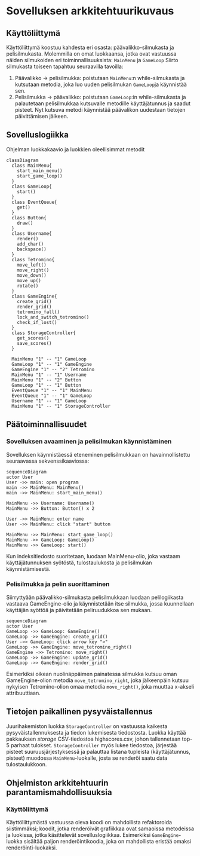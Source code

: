 # Sovelluksen arkkitehtuurikuvaus

## Käyttöliittymä

Käyttöliittymä koostuu kahdesta eri osasta: päävalikko-silmukasta ja pelisilmukasta. Molemmilla on omat luokkaansa, jotka ovat vastuussa näiden silmukoiden eri toiminnallisuuksista: `MainMenu` ja `GameLoop`
Siirto silmukasta toiseen tapahtuu seuraavilla tavoilla:
1. Päävalikko -> pelisilmukka: poistutaan `MainMenu`:n while-silmukasta ja kutsutaan metodia, joka luo uuden pelisilmukan `GameLoop`ja käynnistää sen.
2. Pelisilmukka -> päävalikko: poistutaan `GameLoop`:in while-silmukasta ja palautetaan pelisilmukkaa kutsuvalle metodille käyttäjätunnus ja saadut pisteet. Nyt kutsuva metodi käynnistää päävalikon uudestaan tietojen päivittämisen jälkeen.


## Sovelluslogiikka
Ohjelman luokkakaavio ja luokkien oleellisimmat metodit
```mermaid
classDiagram
  class MainMenu{
    start_main_menu()
    start_game_loop()
  }
  class GameLoop{
    start()
  }
  class EventQueue{
    get()
  }
  class Button{
    draw()
  }
  class Username{
    render()
    add_char()
    backspace()
  }
  class Tetromino{
    move_left()
    move_right()
    move_down()
    move_up()
    rotate()
  }
  class GameEngine{
    create_grid()
    render_grid()
    tetromino_fall()
    lock_and_switch_tetromino()
    check_if_lost()
  }
  class StorageController{
    get_scores()
    save_scores()
  }
  
  MainMenu "1" -- "1" GameLoop
  GameLoop "1" -- "1" GameEngine
  GameEngine "1" -- "2" Tetromino
  MainMenu "1" -- "1" Username
  MainMenu "1" -- "2" Button
  GameLoop "1" -- "1" Button
  EventQueue "1" -- "1" MainMenu
  EventQueue "1" -- "1" GameLoop
  Username "1" -- "1" GameLoop
  MainMenu "1" -- "1" StorageController
  ```
  
  ## Päätoiminnallisuudet
  ### Sovelluksen avaaminen ja pelisilmukan käynnistäminen
  
  Sovelluksen käynnistäessä eteneminen pelisilmukkaan on havainnollistettu seuraavassa sekvenssikaaviossa:
  
  ```mermaid
  sequenceDiagram
  actor User
  User ->> main: open program
  main ->> MainMenu: MainMenu()
  main ->> MainMenu: start_main_menu()
  
  MainMenu ->> Username: Username()
  MainMenu ->> Button: Button() x 2
  
  User ->> MainMenu: enter name
  User ->> MainMenu: click "start" button
  
  MainMenu ->> MainMenu: start_game_loop()
  MainMenu ->> GameLoop: GameLoop()
  MainMenu ->> GameLoop: start()
  ```
  
  Kun indeksitiedosto suoritetaan, luodaan MainMenu-olio, joka vastaam käyttäjätunnuksen syötöstä, tulostaulukosta ja pelisilmukan käynnistämisestä.
  
  ### Pelisilmukka ja pelin suorittaminen
  
  Siirryttyään päävalikko-silmukasta pelisilmukkaan luodaan pelilogiikasta vastaava GameEngine-olio ja käynnistetään itse silmukka, jossa kuunnellaan käyttäjän syöttöä ja päivitetään peliruudukkoa sen mukaan.
  
  ```mermaid
  sequenceDiagram
  actor User
  GameLoop ->> GameLoop: GameEngine()
  GameLoop ->> GameEngine: create_grid()
  User ->> GameLoop: click arrow key ">"
  GameLoop ->> GameEngine: move_tetromino_right()
  GameEngine ->> Tetromino: move_right()
  GameLoop ->> GameEngine: update_grid()
  GameLoop ->> GameEngine: render_grid()
  ```
  
  Esimerkiksi oikean nuolinäppäimen painatessa silmukka kutsuu oman GameEngine-olion metodia `move_tetromino_right`, joka jälkeenpäin kutsuu nykyisen Tetromino-olion omaa metodia `move_right()`, joka muuttaa x-akseli attribuuttiaan.
  
## Tietojen paikallinen pysyväistallennus

Juurihakemiston luokka `StorageController` on vastuussa kaikesta pysyväistallennuksesta ja tiedon lukemisesta tiedostosta. Luokka käyttää pakkauksen _storage_ CSV-tiedostoa highscores.csv, johon tallennetaan top-5 parhaat tulokset. `StorageController` myös lukee tiedostoa, järjestää pisteet suuruusjärjestyksessä ja palauttaa listana tupleista (käyttäjätunnus, pisteet) muodossa `MainMenu`-luokalle, josta se renderöi saatu data tulostaulukkoon.

## Ohjelmiston arkkitehtuurin parantamismahdollisuuksia
  
### Käyttöliittymä

Käyttöliittymästä vastuussa oleva koodi on mahdollista refaktoroida siistimmäksi; koodit, jotka renderöivät grafiikkaa ovat samaoissa metodeissa ja luokissa, jotka käsittelevät sovelluslogiikkaa. Esimerkiksi `GameEngine`-luokka sisältää paljon renderöintikoodia, joka on mahdollista eristää omaksi renderöinti-luokaksi.

  
  
  
  
  
  
  
  
